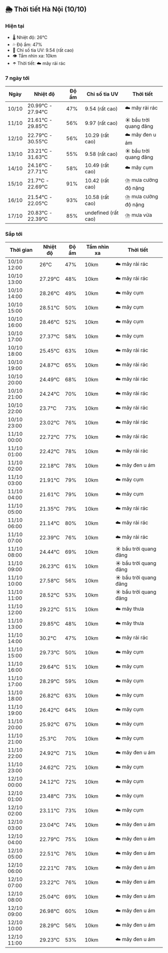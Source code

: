 ## 🌦️ Thời tiết Hà Nội (10/10)

### Hiện tại

- 🌡️ Nhiệt độ: 26℃
- 💦 Độ ẩm: 47%
- 🌟 Chỉ số tia UV: 9.54 (rất cao)
- 👁️ Tầm nhìn xa: 10km
- ☂️ Thời tiết: ☁️ mây rải rác

### 7 ngày tới

| Ngày | Nhiệt độ | Độ ẩm | Chỉ số tia UV | Thời tiết |
| --- | --- | --- | --- | --- |
| 10/10 | 20.99℃ - 27.94℃ | 47% | 9.54 (rất cao) | ☁️ mây rải rác |
| 11/10 | 21.61℃ - 29.85℃ | 56% | 9.97 (rất cao) | ☀️ bầu trời quang đãng |
| 12/10 | 22.79℃ - 30.55℃ | 56% | 10.29 (rất cao) | ☁️ mây đen u ám |
| 13/10 | 23.21℃ - 31.63℃ | 55% | 9.58 (rất cao) | ☀️ bầu trời quang đãng |
| 14/10 | 24.16℃ - 27.71℃ | 58% | 10.49 (rất cao) | ☁️ mây cụm |
| 15/10 | 21.7℃ - 22.69℃ | 91% | 10.42 (rất cao) | ⛈️ mưa cường độ nặng |
| 16/10 | 21.54℃ - 22.05℃ | 93% | 10.58 (rất cao) | ⛈️ mưa cường độ nặng |
| 17/10 | 20.83℃ - 22.39℃ | 85% | undefined (rất cao) | ⛈️ mưa vừa |

### Sắp tới

| Thời gian | Nhiệt độ | Độ ẩm | Tầm nhìn xa | Thời tiết |
| --- | --- | --- | --- | --- |
| 10/10 12:00 | 26℃ | 47% | 10km | ☁️ mây rải rác |
| 10/10 13:00 | 27.29℃ | 48% | 10km | ☁️ mây rải rác |
| 10/10 14:00 | 28.26℃ | 49% | 10km | ☁️ mây cụm |
| 10/10 15:00 | 28.51℃ | 50% | 10km | ☁️ mây cụm |
| 10/10 16:00 | 28.46℃ | 52% | 10km | ☁️ mây cụm |
| 10/10 17:00 | 27.37℃ | 58% | 10km | ☁️ mây cụm |
| 10/10 18:00 | 25.45℃ | 63% | 10km | ☁️ mây rải rác |
| 10/10 19:00 | 24.87℃ | 65% | 10km | ☁️ mây rải rác |
| 10/10 20:00 | 24.49℃ | 68% | 10km | ☁️ mây rải rác |
| 10/10 21:00 | 24.24℃ | 70% | 10km | ☁️ mây rải rác |
| 10/10 22:00 | 23.7℃ | 73% | 10km | ☁️ mây rải rác |
| 10/10 23:00 | 23.02℃ | 76% | 10km | ☁️ mây rải rác |
| 11/10 00:00 | 22.72℃ | 77% | 10km | ☁️ mây rải rác |
| 11/10 01:00 | 22.42℃ | 78% | 10km | ☁️ mây rải rác |
| 11/10 02:00 | 22.18℃ | 78% | 10km | ☁️ mây đen u ám |
| 11/10 03:00 | 21.91℃ | 79% | 10km | ☁️ mây cụm |
| 11/10 04:00 | 21.61℃ | 79% | 10km | ☁️ mây cụm |
| 11/10 05:00 | 21.35℃ | 79% | 10km | ☁️ mây rải rác |
| 11/10 06:00 | 21.14℃ | 80% | 10km | ☁️ mây rải rác |
| 11/10 07:00 | 22.39℃ | 76% | 10km | ☁️ mây rải rác |
| 11/10 08:00 | 24.44℃ | 69% | 10km | ☀️ bầu trời quang đãng |
| 11/10 09:00 | 26.23℃ | 61% | 10km | ☀️ bầu trời quang đãng |
| 11/10 10:00 | 27.58℃ | 56% | 10km | ☀️ bầu trời quang đãng |
| 11/10 11:00 | 28.52℃ | 53% | 10km | ☀️ bầu trời quang đãng |
| 11/10 12:00 | 29.22℃ | 51% | 10km | ☁️ mây thưa |
| 11/10 13:00 | 29.85℃ | 48% | 10km | ☁️ mây thưa |
| 11/10 14:00 | 30.2℃ | 47% | 10km | ☁️ mây rải rác |
| 11/10 15:00 | 29.73℃ | 50% | 10km | ☁️ mây cụm |
| 11/10 16:00 | 29.64℃ | 51% | 10km | ☁️ mây cụm |
| 11/10 17:00 | 28.29℃ | 59% | 10km | ☁️ mây cụm |
| 11/10 18:00 | 26.82℃ | 63% | 10km | ☁️ mây cụm |
| 11/10 19:00 | 26.42℃ | 64% | 10km | ☁️ mây cụm |
| 11/10 20:00 | 25.92℃ | 67% | 10km | ☁️ mây cụm |
| 11/10 21:00 | 25.3℃ | 70% | 10km | ☁️ mây cụm |
| 11/10 22:00 | 24.92℃ | 71% | 10km | ☁️ mây đen u ám |
| 11/10 23:00 | 24.62℃ | 72% | 10km | ☁️ mây cụm |
| 12/10 00:00 | 24.12℃ | 72% | 10km | ☁️ mây cụm |
| 12/10 01:00 | 23.48℃ | 73% | 10km | ☁️ mây cụm |
| 12/10 02:00 | 23.11℃ | 73% | 10km | ☁️ mây cụm |
| 12/10 03:00 | 23.04℃ | 74% | 10km | ☁️ mây đen u ám |
| 12/10 04:00 | 22.79℃ | 75% | 10km | ☁️ mây đen u ám |
| 12/10 05:00 | 22.51℃ | 76% | 10km | ☁️ mây đen u ám |
| 12/10 06:00 | 22.21℃ | 78% | 10km | ☁️ mây đen u ám |
| 12/10 07:00 | 23.22℃ | 76% | 10km | ☁️ mây đen u ám |
| 12/10 08:00 | 25.04℃ | 69% | 10km | ☁️ mây đen u ám |
| 12/10 09:00 | 26.98℃ | 60% | 10km | ☁️ mây đen u ám |
| 12/10 10:00 | 28.29℃ | 56% | 10km | ☁️ mây đen u ám |
| 12/10 11:00 | 29.23℃ | 53% | 10km | ☁️ mây đen u ám |
